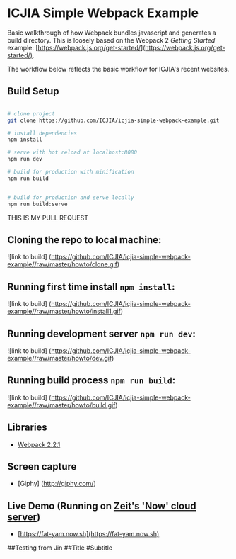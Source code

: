 # ICJIA Simple Webpack Example

Basic walkthrough of how Webpack bundles javascript and generates a build directory. This is loosely based on the Webpack 2 *Getting Started* example: [https://webpack.js.org/get-started/](https://webpack.js.org/get-started/).

The workflow below reflects the basic workflow for ICJIA's recent websites.

## Build Setup

``` bash

# clone project
git clone https://github.com/ICJIA/icjia-simple-webpack-example.git

# install dependencies
npm install

# serve with hot reload at localhost:8080
npm run dev

# build for production with minification
npm run build


# build for production and serve locally
npm run build:serve

```

THIS IS MY PULL REQUEST

## Cloning the repo to local machine:

![link to build] (https://github.com/ICJIA/icjia-simple-webpack-example//raw/master/howto/clone.gif)

## Running first time install ```npm install```:

![link to build] (https://github.com/ICJIA/icjia-simple-webpack-example//raw/master/howto/install1.gif)

## Running development server ```npm run dev```:

![link to build] (https://github.com/ICJIA/icjia-simple-webpack-example//raw/master/howto/dev.gif)

## Running build process ```npm run build```:

![link to build] (https://github.com/ICJIA/icjia-simple-webpack-example//raw/master/howto/build.gif)

## Libraries
- [Webpack 2.2.1](https://webpack.js.org/)

## Screen capture
- [Giphy] (http://giphy.com/)

## Live Demo (Running on [Zeit's 'Now' cloud server](https://zeit.co/blog/now-static))
- [https://fat-yam.now.sh](https://fat-yam.now.sh)


##Testing from Jin
##Title
#Subtitle